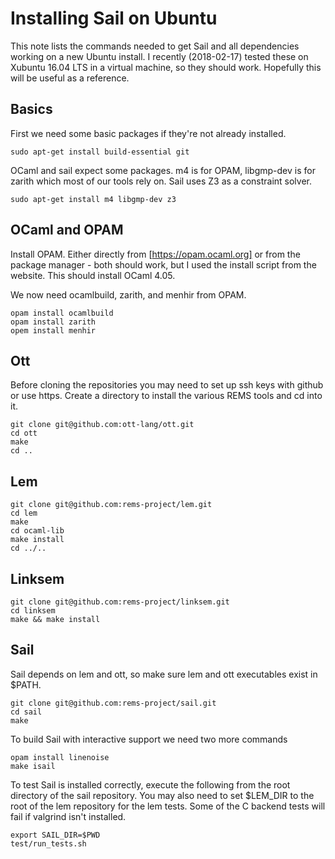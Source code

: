 Installing Sail on Ubuntu
=========================

This note lists the commands needed to get Sail and all dependencies
working on a new Ubuntu install. I recently (2018-02-17) tested these
on Xubuntu 16.04 LTS in a virtual machine, so they should
work. Hopefully this will be useful as a reference.

Basics
------

First we need some basic packages if they're not already installed.
```
sudo apt-get install build-essential git
```

OCaml and sail expect some packages. m4 is for OPAM, libgmp-dev is for
zarith which most of our tools rely on. Sail uses Z3 as a constraint
solver.
```
sudo apt-get install m4 libgmp-dev z3
```

OCaml and OPAM
--------------

Install OPAM. Either directly from [https://opam.ocaml.org] or from
the package manager - both should work, but I used the install script
from the website. This should install OCaml 4.05.

We now need ocamlbuild, zarith, and menhir from OPAM.
```
opam install ocamlbuild
opam install zarith
opem install menhir
```

Ott
---

Before cloning the repositories you may need to set up ssh keys with
github or use https. Create a directory to install the various REMS
tools and cd into it.
```
git clone git@github.com:ott-lang/ott.git
cd ott
make
cd ..
```

Lem
---

```
git clone git@github.com:rems-project/lem.git
cd lem
make
cd ocaml-lib
make install
cd ../..
```

Linksem
-------

```
git clone git@github.com:rems-project/linksem.git
cd linksem
make && make install
```

Sail
----

Sail depends on lem and ott, so make sure lem and ott executables
exist in $PATH.
```
git clone git@github.com:rems-project/sail.git
cd sail
make
```
To build Sail with interactive support we need two more commands
```
opam install linenoise
make isail
```
To test Sail is installed correctly, execute the following from the
root directory of the sail repository. You may also need to set
$LEM_DIR to the root of the lem repository for the lem tests. Some of
the C backend tests will fail if valgrind isn't installed.
```
export SAIL_DIR=$PWD
test/run_tests.sh
```
